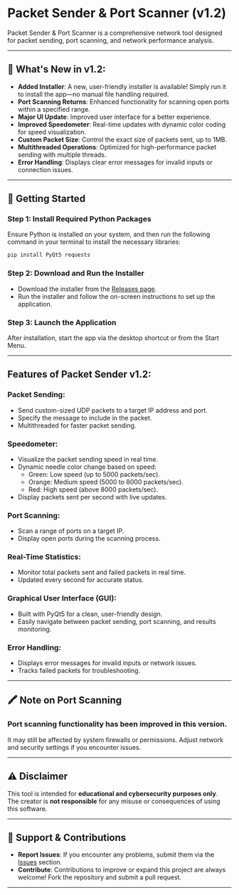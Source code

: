 # Packet Sender & Port Scanner (v1.2)

Packet Sender & Port Scanner is a comprehensive network tool designed for packet sending, port scanning, and network performance analysis.

---

## 📢 What's New in v1.2:
- **Added Installer**: A new, user-friendly installer is available! Simply run it to install the app—no manual file handling required.
- **Port Scanning Returns**: Enhanced functionality for scanning open ports within a specified range.
- **Major UI Update**: Improved user interface for a better experience.
- **Improved Speedometer**: Real-time updates with dynamic color coding for speed visualization.
- **Custom Packet Size**: Control the exact size of packets sent, up to 1MB.
- **Multithreaded Operations**: Optimized for high-performance packet sending with multiple threads.
- **Error Handling**: Displays clear error messages for invalid inputs or connection issues.

---

## 🚀 Getting Started
### Step 1: Install Required Python Packages
Ensure Python is installed on your system, and then run the following command in your terminal to install the necessary libraries:

```bash
pip install PyQt5 requests
```

### Step 2: Download and Run the Installer
- Download the installer from the [Releases page](https://github.com/PHXNKPXAYA/PacketSender/releases).
- Run the installer and follow the on-screen instructions to set up the application.

### Step 3: Launch the Application
After installation, start the app via the desktop shortcut or from the Start Menu.

---

## Features of Packet Sender v1.2:
### Packet Sending:
- Send custom-sized UDP packets to a target IP address and port.
- Specify the message to include in the packet.
- Multithreaded for faster packet sending.

### Speedometer:
- Visualize the packet sending speed in real time.
- Dynamic needle color change based on speed:
  - Green: Low speed (up to 5000 packets/sec).
  - Orange: Medium speed (5000 to 8000 packets/sec).
  - Red: High speed (above 8000 packets/sec).
- Display packets sent per second with live updates.

### Port Scanning:
- Scan a range of ports on a target IP.
- Display open ports during the scanning process.

### Real-Time Statistics:
- Monitor total packets sent and failed packets in real time.
- Updated every second for accurate status.

### Graphical User Interface (GUI):
- Built with PyQt5 for a clean, user-friendly design.
- Easily navigate between packet sending, port scanning, and results monitoring.

### Error Handling:
- Displays error messages for invalid inputs or network issues.
- Tracks failed packets for troubleshooting.

---

## 🖍️ Note on Port Scanning
### Port scanning functionality has been improved in this version.  
It may still be affected by system firewalls or permissions. Adjust network and security settings if you encounter issues.

---

## ⚠️ Disclaimer
This tool is intended for **educational and cybersecurity purposes only**.  
The creator is **not responsible** for any misuse or consequences of using this software.

---

## 📨 Support & Contributions
- **Report Issues**: If you encounter any problems, submit them via the [Issues](https://github.com/PHXNKPXAYA/PacketSender/issues) section.
- **Contribute**: Contributions to improve or expand this project are always welcome! Fork the repository and submit a pull request.

---
